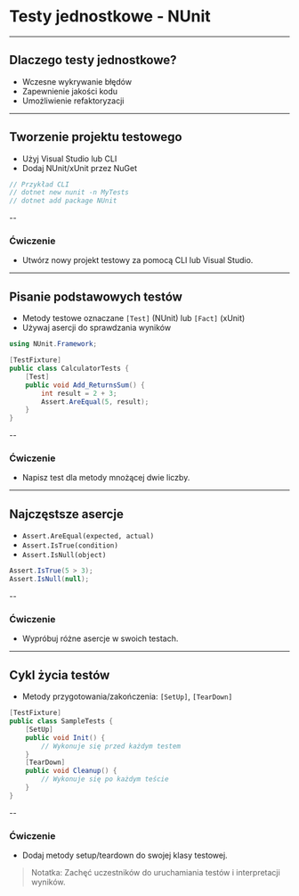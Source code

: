 # Testy jednostkowe - NUnit
---
## Dlaczego testy jednostkowe?
- Wczesne wykrywanie błędów
- Zapewnienie jakości kodu
- Umożliwienie refaktoryzacji
---
## Tworzenie projektu testowego
- Użyj Visual Studio lub CLI
- Dodaj NUnit/xUnit przez NuGet

```csharp
// Przykład CLI
// dotnet new nunit -n MyTests
// dotnet add package NUnit
```
--
### Ćwiczenie
- Utwórz nowy projekt testowy za pomocą CLI lub Visual Studio.
---
## Pisanie podstawowych testów
- Metody testowe oznaczane `[Test]` (NUnit) lub `[Fact]` (xUnit)
- Używaj asercji do sprawdzania wyników

```csharp
using NUnit.Framework;

[TestFixture]
public class CalculatorTests {
    [Test]
    public void Add_ReturnsSum() {
        int result = 2 + 3;
        Assert.AreEqual(5, result);
    }
}
```
--
### Ćwiczenie
- Napisz test dla metody mnożącej dwie liczby.
---
## Najczęstsze asercje
- `Assert.AreEqual(expected, actual)`
- `Assert.IsTrue(condition)`
- `Assert.IsNull(object)`

```csharp
Assert.IsTrue(5 > 3);
Assert.IsNull(null);
```
--
### Ćwiczenie
- Wypróbuj różne asercje w swoich testach.
---
## Cykl życia testów
- Metody przygotowania/zakończenia: `[SetUp]`, `[TearDown]`

```csharp
[TestFixture]
public class SampleTests {
    [SetUp]
    public void Init() {
        // Wykonuje się przed każdym testem
    }
    [TearDown]
    public void Cleanup() {
        // Wykonuje się po każdym teście
    }
}
```
--
### Ćwiczenie
- Dodaj metody setup/teardown do swojej klasy testowej.

> Notatka: Zachęć uczestników do uruchamiania testów i interpretacji wyników.